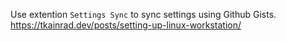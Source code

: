 Use extention `Settings Sync` to sync settings using Github Gists.
https://tkainrad.dev/posts/setting-up-linux-workstation/
